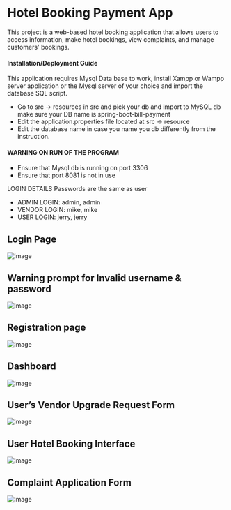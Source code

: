 # Hotel Booking Payment App
This project is a web-based hotel booking application that allows users to access information, make hotel bookings, view complaints, and manage customers' bookings.

#### Installation/Deployment Guide

This application requires Mysql Data base to work, install Xampp or Wampp server application or the Mysql server of your choice and import the database SQL script. 

* Go to src -> resources in src and pick your db and import to MySQL db make sure your DB name is spring-boot-bill-payment
* Edit the application.properties file located at src -> resource 
* Edit the database name in case you name you db differently from the instruction.

#### WARNING ON RUN OF THE PROGRAM
* Ensure that Mysql db is running on port 3306
* Ensure that port 8081 is not in use

LOGIN DETAILS
Passwords are the same as user

* ADMIN LOGIN: admin, admin
* VENDOR LOGIN: mike, mike
* USER LOGIN: jerry, jerry


## Login Page
![image](https://github.com/user-attachments/assets/5ffc51c1-9dcd-4234-a2cb-9a7f1c1ad4f4)

## Warning prompt for Invalid username & password
![image](https://github.com/user-attachments/assets/db503962-497b-4a64-b0c2-003ff64b3ba9)

## Registration page
![image](https://github.com/user-attachments/assets/60ef1cc9-a31a-425e-96c2-bf6c9aa25739)

## Dashboard
![image](https://github.com/user-attachments/assets/b14a0422-f932-49f6-bce5-8b4e7a7d4f5a)

## User’s Vendor Upgrade Request Form
![image](https://github.com/user-attachments/assets/bb65b6c7-3349-4698-a445-e47b1e279a93)

## User Hotel Booking Interface
![image](https://github.com/user-attachments/assets/a9aa45f6-5f81-46e0-a3b4-2c03fd69e85e)

## Complaint Application Form
![image](https://github.com/user-attachments/assets/a250afd0-71df-4665-ac20-1f987374f593)





